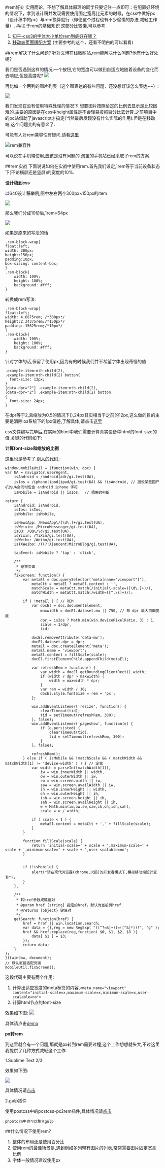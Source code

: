 #rem好处
实用而论，不想了解具体原理的同学只要记住一点即可：在配置好环境的情况下，拿到设计稿并发现需要使用固定宽高比元素的时候，在css中做好px（设计稿中的px）与rem换算就行（即便这个过程也有不少偷懒的办法,减轻工作量）.
##关于rem的基础知识
这部分比较懒,可以参考

1. [知乎-css3的字体大小单位rem到底好在哪？](https://www.zhihu.com/question/21504656 "知乎-css3的字体大小单位rem到底好在哪？")
2. [移动端页面适配方案](http://ybshare.coding.io/share/flexible.htm "移动端页面适配方案") (主要参考的这个，还看不明白的可以看看)

##rem解决了什么问题?
针对文博在线微网站,rem能解决什么问题?他有什么好处呢?

我们是否遇到这样的情况:一个按钮,它的宽度可以做到自适应地随着设备的变化而去响应,但是高度呢?
![](https://raw.staticdn.net/wweggplant/blog/master/docs/images/17750930371867.png)

再比如一个两列的图片列表（这个图表达的有些问题，还没想好该怎么表达~~）:

![](https://raw.staticdn.net/wweggplant/blog/master/docs/images/17750922181547.png)

我们发现在没有使用特殊处理的情况下,想要图片按照给定的比例去显示是比较困难的.主要的原因是在css中height属性是不会轻易按照百分比去计算.之前项目中的pc站借助了javascript才搞定(当然最后发现没有什么实际的作用).但是在移动端,这个问题变的有意义了.

可能有人对rem兼容性有疑问,请看[这里](http://caniuse.com/#search=rem)

![rem兼容性](https://raw.staticdn.net/wweggplant/blog/master/docs/images/17220326519147.png)

可以说在手机端使用,应该是没有问题的.淘宝的手机站已经采取了rem的方案.

##rem实战
下面说说如何在实战中使用rem.首先我们设定,1rem等于当前设备状态下(不论横屏还是竖屏)的宽度的10%.

**设计稿到css**

以640设计稿举例,图中左右两个300px×150px的item

![](https://raw.staticdn.net/wweggplant/blog/master/docs/images/17200603827591.png)

那么我们分成10份后,1rem=64px

![](https://raw.staticdn.net/wweggplant/blog/master/docs/images/18310113443436.png)


如果是原来的写法的话

    .rem-block-wrap{
    float:left;
    width: 300px;
    height:150px;
    padding:10px;
    box-sizing: content-box;
	}
	.rem-block{
	    width: 100%;
	    height: 100%;
	    background: #fff;
	}

转换成rem写法:

	.rem-block-wrap{
    float:left;
    width: 4.6875rem; /*300px*/
    height:2.34375rem;/*150px*/
    padding:.15625rem;/*10px*/
	}
	.rem-block{
	    width: 100%;
	    height: 100%;
	    background: #fff;
	}

针对字体的话,保留了使用px,因为有的时候我们并不希望字体出现奇怪的值

	.example-item:nth-child(2),
	.example-item:nth-child(2) button{
	  font-size: 12px;
	}
	[data-dpr="2"] .example-item:nth-child(2),
	[data-dpr="2"] .example-item:nth-child(2) button
	{
	  font-size: 24px;
	}


在dpr等于2,且缩放为0.5的情况下(<meta name="viewport" content="initial-scale=0.5,maximum-scale=0.5,minimum-scale=0.5,user-scalable=no">),24px其实相当于之前的12px,这么做的目的主要是消除ios系统下的1px偏差,了解具体,请点击[这里](http://wweggplant.github.io/blog/example/rem.html)


css文件编写完毕后,在实际的html中我们需要计算真实设备中html的font-size的值,关键的代码如下:


**计算font-size和缩放的比例**

这里也是参考了 [别人的代码 ](http://www.meow.re/demo/screen-adaptation-in-mobileweb/mobile-util.js):

	window.mobileUtil = (function(win, doc) {
    var UA = navigator.userAgent,
        isAndroid = /android|adr/gi.test(UA),
        isIos = /iphone|ipod|ipad/gi.test(UA) && !isAndroid, // 据说某些国产机的UA会同时包含 android iphone 字符
        isMobile = isAndroid || isIos;  // 粗略的判断

    return {
        isAndroid: isAndroid,
        isIos: isIos,
        isMobile: isMobile,

        isNewsApp: /NewsApp\/[\d\.]+/gi.test(UA),
        isWeixin: /MicroMessenger/gi.test(UA),
        isQQ: /QQ\/\d/gi.test(UA),
        isYixin: /YiXin/gi.test(UA),
        isWeibo: /Weibo/gi.test(UA),
        isTXWeibo: /T(?:X|encent)MicroBlog/gi.test(UA),

        tapEvent: isMobile ? 'tap' : 'click',

        /**
         * 缩放页面
         */
        fixScreen: function() {
            var metaEl = doc.querySelector('meta[name="viewport"]'),
                metaCtt = metaEl ? metaEl.content : '',
                matchScale = metaCtt.match(/initial\-scale=([\d\.]+)/),
                matchWidth = metaCtt.match(/width=([^,\s]+)/);

            if ( !metaEl ) { // REM
                var docEl = doc.documentElement,
                    maxwidth = docEl.dataset.mw || 750, // 每 dpr 最大页面宽度
                    dpr = isIos ? Math.min(win.devicePixelRatio, 3) : 1,
                    scale = 1/dpr,
                    tid;

                docEl.removeAttribute('data-mw');
                docEl.dataset.dpr = dpr;
                metaEl = doc.createElement('meta');
                metaEl.name = 'viewport';
                metaEl.content = fillScale(scale);
                docEl.firstElementChild.appendChild(metaEl);

                var refreshRem = function() {
                    var width = docEl.getBoundingClientRect().width;
                    if (width / dpr > maxwidth) {
                        width = maxwidth * dpr;
                    }
                    var rem = width / 10;
                    docEl.style.fontSize = rem + 'px';
                };

                win.addEventListener('resize', function() {
                    clearTimeout(tid);
                    tid = setTimeout(refreshRem, 300);
                }, false);
                win.addEventListener('pageshow', function(e) {
                    if (e.persisted) {
                        clearTimeout(tid);
                        tid = setTimeout(refreshRem, 300);
                    }
                }, false);

                refreshRem();
            } else if ( isMobile && !matchScale && ( matchWidth && matchWidth[1] != 'device-width' ) ) { // 定宽
                var width = parseInt(matchWidth[1]),
                    iw = win.innerWidth || width,
                    ow = win.outerWidth || iw,
                    sw = win.screen.width || iw,
                    saw = win.screen.availWidth || iw,
                    ih = win.innerHeight || width,
                    oh = win.outerHeight || ih,
                    ish = win.screen.height || ih,
                    sah = win.screen.availHeight || ih,
                    w = Math.min(iw,ow,sw,saw,ih,oh,ish,sah),
                    scale = w / width;

                if ( scale < 1 ) {
                    metaEl.content = metaCtt + ',' + fillScale(scale);
                }
            }

            function fillScale(scale) {
                return 'initial-scale=' + scale + ',maximum-scale=' + scale + ',minimum-scale=' + scale + ',user-scalable=no';
            }


            if (!isMobile) {
                alert("请在现代浏览器(chrome,火狐)的开发者模式下,模拟移动端设计查看");
            }
        },

        /**
         * 转href参数成键值对
         * @param href {string} 指定的href，默认为当前页href
         * @returns {object} 键值对
         */
        getSearch: function(href) {
            href = href || win.location.search;
            var data = {},reg = new RegExp( "([^?=&]+)(=([^&]*))?", "g" );
            href && href.replace(reg,function( $0, $1, $2, $3 ){
                data[ $1 ] = $3;
            });
            return data;
        }
    };
	})(window, document);
	// 默认直接适配页面
	mobileUtil.fixScreen();

这段代码主要有两个作用:

1. 计算出适应宽度的meta标签的内容,`<meta name="viewport" content="initial-scale=x,maximum-scale=x,minimum-scale=x,user-scalable=no">`
2. 计算html节点的font-size


效果如下图:
![](https://raw.staticdn.net/wweggplant/blog/master/docs/images/17540427041802.png)

具体请点击[demo](http://wweggplant.github.io/blog/example/rem.html)

**px转rem**

到这里就会有一个问题,那就是px转到rem需要过程,这个工作想想就头大,不过这里我提供了几种方式减轻这个工作.

1.Sublime Text 2/3

效果如下图:

![](http://img4.07net01.com/upload/images/2015/08/12/1655152121636501.gif)

具体情况请[点击](http://www.07net01.com/2015/08/900796.html)

2.gulp插件

使用postcss中的postcss-px2rem插件,具体情况请[点击](http://www.jianshu.com/p/b130293511af)

    phpStorm中也可以整合gulp

##什么情况下使用rem?

1. 整体的布局还是使用百分比
2. 使用rem的最佳场景是,遇到例如多列带有图片的列表,常常需要图片固定宽高比例
3. 字体一般情况建议使用px